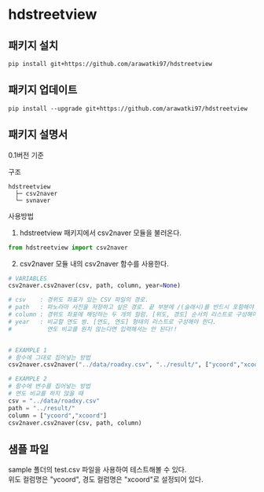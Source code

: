 # hdstreetview   
   
## 패키지 설치   
```
pip install git+https://github.com/arawatki97/hdstreetview
```
   
## 패키지 업데이트   
```
pip install --upgrade git+https://github.com/arawatki97/hdstreetview
```
   
## 패키지 설명서   
0.1버전 기준   
   
구조   
```
hdstreetview   
  ├─ csv2naver   
  └─ svnaver   
```
   
사용방법   
1. hdstreetview 패키지에서 csv2naver 모듈을 불러온다.   
```python
from hdstreetview import csv2naver
```
   
2. csv2naver 모듈 내의 csv2naver 함수를 사용한다.   
```python
# VARIABLES
csv2naver.csv2naver(csv, path, column, year=None)

# csv    : 경위도 좌표가 있는 CSV 파일의 경로.
# path   : 파노라마 사진을 저장하고 싶은 경로. 끝 부분에 /(슬래시)를 반드시 포함해야 한다.
# column : 경위도 좌표에 해당하는 두 개의 컬럼. [위도, 경도] 순서의 리스트로 구성해야 한다.
# year   : 비교할 연도 쌍. [연도, 연도] 형태의 리스트로 구성해야 한다.
#          연도 비교를 원치 않는다면 입력해서는 안 된다!!


# EXAMPLE 1
# 함수에 그대로 집어넣는 방법
csv2naver.csv2naver("../data/roadxy.csv", "../result/", ["ycoord","xcoord"], year=[2010, 2020])

# EXAMPLE 2
# 함수에 변수를 집어넣는 방법
# 연도 비교를 하지 않을 때
csv = "../data/roadxy.csv"
path = "../result/"
column = ["ycoord","xcoord"]
csv2naver.csv2naver(csv, path, column)
```

## 샘플 파일   
sample 폴더의 test.csv 파일을 사용하여 테스트해볼 수 있다.   
위도 컬럼명은 "ycoord", 경도 컬럼명은 "xcoord"로 설정되어 있다.   
   

